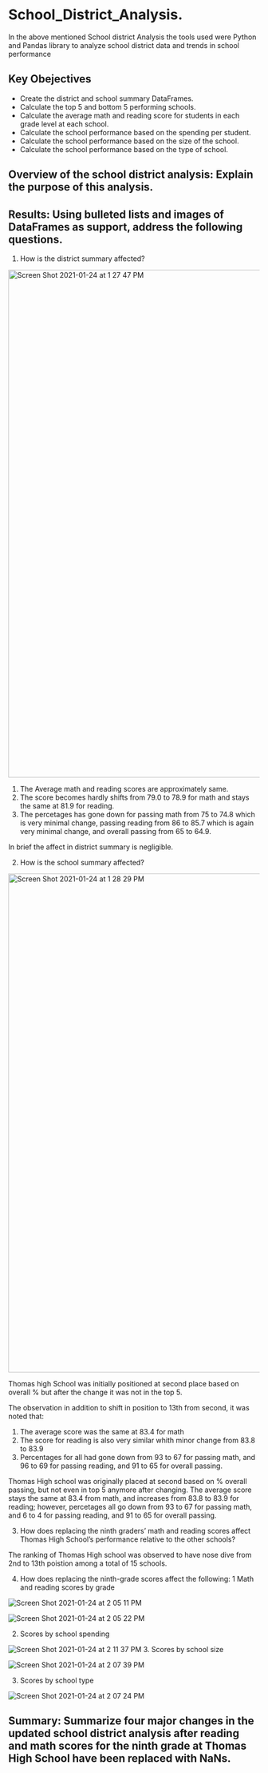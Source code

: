 # School_District_Analysis.
In the above mentioned School district Analysis the tools used were  Python and Pandas library to analyze school district data and trends in school performance
## Key Obejectives 
* Create the district and school summary DataFrames.
* Calculate the top 5 and bottom 5 performing schools.
* Calculate the average math and reading score for students in each grade level at each school.
* Calculate the school performance based on the spending per student.
* Calculate the school performance based on the size of the school.
* Calculate the school performance based on the type of school.

## Overview of the school district analysis: Explain the purpose of this analysis.

## Results: Using bulleted lists and images of DataFrames as support, address the following questions.

1. How is the district summary affected?


<img width="1015" alt="Screen Shot 2021-01-24 at 1 27 47 PM" src="https://user-images.githubusercontent.com/75267605/105640113-31248580-5e4a-11eb-998d-dbebcb9bdd8b.png">


  1. The Average math and reading scores are approximately same. 
  2. The score becomes hardly shifts  from 79.0 to 78.9 for math and stays the same at 81.9 for reading. 
  3. The percetages has gone down for passing math from 75 to 74.8 which is very minimal change, passing reading from 86 to 85.7 which is again very minimal change, and overall  passing from 65 to 64.9.

In brief the affect in district summary is negligible.


2. How is the school summary affected?

<img width="997" alt="Screen Shot 2021-01-24 at 1 28 29 PM" src="https://user-images.githubusercontent.com/75267605/105640291-4352f380-5e4b-11eb-8f86-ffba2ac45dd2.png">

Thomas high School was initially positioned at second place based on overall % but after the change it was not in the top 5. 

The observation in addition to shift in position to 13th from second, it was noted that:
  1. The average score was the same at 83.4 for math
  2. The score for reading is also very similar whith minor change from 83.8 to 83.9
  3. Percentages for all had  gone down from 93 to 67 for passing math, and 96 to 69 for passing reading, and 91 to 65 for overall passing.

Thomas High school was originally placed at second based on % overall passing, but not even in top 5 anymore after changing. The average score stays the same at 83.4 from math, and increases from 83.8 to 83.9 for reading; however, percetages all go down from 93 to 67 for passing math, and 6 to 4 for passing reading, and 91 to 65 for overall passing.


3. How does replacing the ninth graders’ math and reading scores affect Thomas High School’s performance relative to the other schools?

The ranking of Thomas High school was observed to have nose dive from 2nd to 13th poistion among a total of 15 schools.


4. How does replacing the ninth-grade scores affect the following:
  1  Math and reading scores by grade
  
  
  ![Screen Shot 2021-01-24 at 2 05 11 PM](https://user-images.githubusercontent.com/75267605/105640845-54513400-5e4e-11eb-8a39-57e0f056ae7b.png)


![Screen Shot 2021-01-24 at 2 05 22 PM](https://user-images.githubusercontent.com/75267605/105640849-5ca96f00-5e4e-11eb-8f27-9c40a33e24da.png)


  2. Scores by school spending
  
  ![Screen Shot 2021-01-24 at 2 11 37 PM](https://user-images.githubusercontent.com/75267605/105640825-2370ff00-5e4e-11eb-969b-e8bfdf020b80.png)
  3. Scores by school size
  
  
  ![Screen Shot 2021-01-24 at 2 07 39 PM](https://user-images.githubusercontent.com/75267605/105640771-c2492b80-5e4d-11eb-87e2-e3b2c7555c18.png)

  3. Scores by school type
  
  ![Screen Shot 2021-01-24 at 2 07 24 PM](https://user-images.githubusercontent.com/75267605/105640790-e3118100-5e4d-11eb-8364-45e42813edad.png)
  
  


## Summary: Summarize four major changes in the updated school district analysis after reading and math scores for the ninth grade at Thomas High School have been replaced with NaNs.


